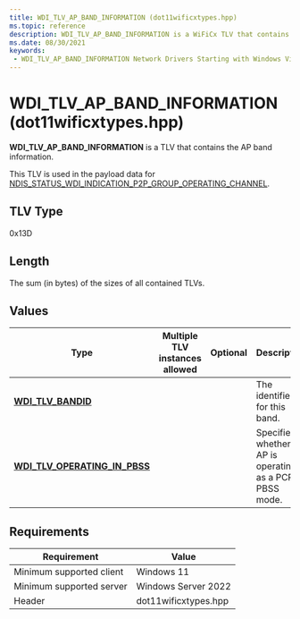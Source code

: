 ```yaml
---
title: WDI_TLV_AP_BAND_INFORMATION (dot11wificxtypes.hpp)
ms.topic: reference
description: WDI_TLV_AP_BAND_INFORMATION is a WiFiCx TLV that contains AP band ID information. 
ms.date: 08/30/2021
keywords:
 - WDI_TLV_AP_BAND_INFORMATION Network Drivers Starting with Windows Vista
---
```


# WDI_TLV_AP_BAND_INFORMATION (dot11wificxtypes.hpp)

**WDI_TLV_AP_BAND_INFORMATION** is a TLV that contains the AP band information.

This TLV is used in the payload data for [NDIS_STATUS_WDI_INDICATION_P2P_GROUP_OPERATING_CHANNEL](ndis-status-wdi-indication-p2p-group-operating-channel.md).

## TLV Type

0x13D

## Length

The sum (in bytes) of the sizes of all contained TLVs.

## Values

| Type                                                                                      | Multiple TLV instances allowed | Optional                                                                            | Description                                                                                                                                                                                                                                                       |
|-------------------------------------------------------------------------------------------|--------------------------------|-------------------------------------------------------------------------------------|-------------------------------------------------------------------------------------------------------------------------------------------------------------------------------------------------------------------------------------------------------------------|
| [**WDI_TLV_BANDID**](wdi-tlv-bandid.md)                                                  |                                |                                                                                     | The identifier for this band.                                                                                                                                                                                                                                          |
| [**WDI_TLV_OPERATING_IN_PBSS**](wdi-tlv-operating-in-pbss.md)                  |                                |                                                                                    | Specifies whether the AP is operating as a PCP in PBSS mode.                                                                                                                                                                           |

## Requirements

|Requirement|Value|
|--- |--- |
|Minimum supported client|Windows 11|
|Minimum supported server|Windows Server 2022|
|Header|dot11wificxtypes.hpp|

